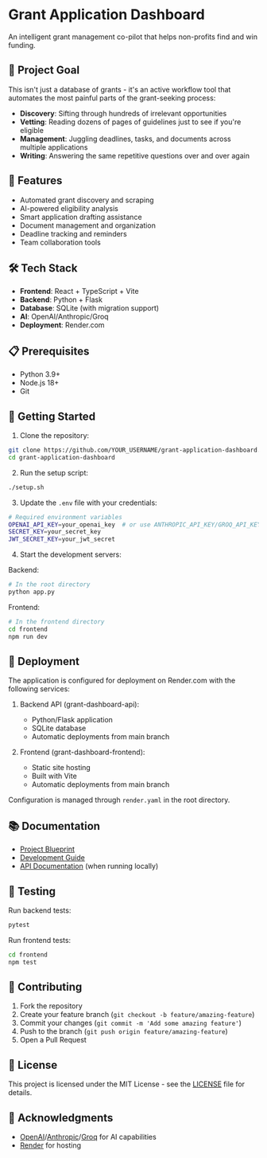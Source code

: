 # Grant Application Dashboard

An intelligent grant management co-pilot that helps non-profits find and win funding.

## 🎯 Project Goal

This isn't just a database of grants - it's an active workflow tool that automates the most painful parts of the grant-seeking process:

- **Discovery**: Sifting through hundreds of irrelevant opportunities
- **Vetting**: Reading dozens of pages of guidelines just to see if you're eligible
- **Management**: Juggling deadlines, tasks, and documents across multiple applications
- **Writing**: Answering the same repetitive questions over and over again

## 🚀 Features

- Automated grant discovery and scraping
- AI-powered eligibility analysis
- Smart application drafting assistance
- Document management and organization
- Deadline tracking and reminders
- Team collaboration tools

## 🛠️ Tech Stack

- **Frontend**: React + TypeScript + Vite
- **Backend**: Python + Flask
- **Database**: SQLite (with migration support)
- **AI**: OpenAI/Anthropic/Groq
- **Deployment**: Render.com

## 📋 Prerequisites

- Python 3.9+
- Node.js 18+
- Git

## 🏁 Getting Started

1. Clone the repository:
```bash
git clone https://github.com/YOUR_USERNAME/grant-application-dashboard.git
cd grant-application-dashboard
```

2. Run the setup script:
```bash
./setup.sh
```

3. Update the `.env` file with your credentials:
```bash
# Required environment variables
OPENAI_API_KEY=your_openai_key  # or use ANTHROPIC_API_KEY/GROQ_API_KEY
SECRET_KEY=your_secret_key
JWT_SECRET_KEY=your_jwt_secret
```

4. Start the development servers:

Backend:
```bash
# In the root directory
python app.py
```

Frontend:
```bash
# In the frontend directory
cd frontend
npm run dev
```

## 🚀 Deployment

The application is configured for deployment on Render.com with the following services:

1. Backend API (grant-dashboard-api):
   - Python/Flask application
   - SQLite database
   - Automatic deployments from main branch

2. Frontend (grant-dashboard-frontend):
   - Static site hosting
   - Built with Vite
   - Automatic deployments from main branch

Configuration is managed through `render.yaml` in the root directory.

## 📚 Documentation

- [Project Blueprint](BLUEPRINT.md)
- [Development Guide](DEVELOPMENT.md)
- [API Documentation](http://localhost:5000/api/docs) (when running locally)

## 🧪 Testing

Run backend tests:
```bash
pytest
```

Run frontend tests:
```bash
cd frontend
npm test
```

## 🤝 Contributing

1. Fork the repository
2. Create your feature branch (`git checkout -b feature/amazing-feature`)
3. Commit your changes (`git commit -m 'Add some amazing feature'`)
4. Push to the branch (`git push origin feature/amazing-feature`)
5. Open a Pull Request

## 📄 License

This project is licensed under the MIT License - see the [LICENSE](LICENSE) file for details.

## 🙏 Acknowledgments

- [OpenAI](https://openai.com/)/[Anthropic](https://anthropic.com/)/[Groq](https://groq.com/) for AI capabilities
- [Render](https://render.com/) for hosting 